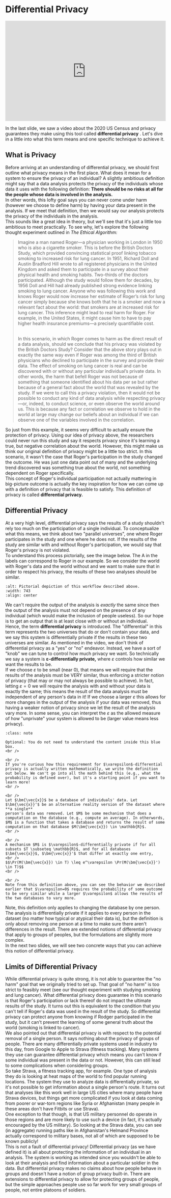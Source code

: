 # Differential Privacy

<div style="position: relative; padding-bottom: 62.5%; height: 0;">
    <iframe src="https://www.loom.com/embed/e3d9e4b466904c319bb0b0aea05eb821?sharedAppSource=personal_library" frameborder="0" webkitallowfullscreen mozallowfullscreen allowfullscreen style="position: absolute; top: 0; left: 0; width: 100%; height: 100%;"></iframe>
</div>

In the last slide, we saw a video about the 2020 US Census and privacy guarantees they make using this tool called **differential privacy** . Let's dive in a little into what this term means and one specific technique to achieve it.  
##  What is Privacy  

Before arriving at an understanding of differential privacy, we should first outline what privacy means in the first place. What does it mean for a system to ensure the privacy of an individual? A slightly ambitious definition might say that a data analysis protects the privacy of the individuals whose data it uses with the following definition: **There should be no risks at all for the people whose data is involved in the analysis.**   
In other words, this lofty goal says you can never come under harm (however we choose to define harm) by having your data present in the analysis. If we meet that definition, then we would say our analysis protects the privacy of the individuals in the analysis.  
This sounds like a great idea in theory, but we'll see that it's just a little too ambitious to meet practically. To see why, let's explore the following thought experiment outlined in *The Ethical Algorithm:*   
> Imagine a man named Roger—a physician working in London in 1950 who is also a cigarette smoker. This is before the British Doctors Study, which provided convincing statistical proof linking tobacco smoking to increased risk for lung cancer. In 1951, Richard Doll and Austin Bradford Hill wrote to all registered physicians in the United Kingdom and asked them to participate in a survey about their physical health and smoking habits. Two-thirds of the doctors participated. Although the study would follow them for decades, by 1956 Doll and Hill had already published strong evidence linking smoking to lung cancer. Anyone who was following this work and knows Roger would now increase her estimate of Roger’s risk for lung cancer simply because she knows both that he is a smoker and now a relevant fact about the world: that smokers are at increased risk for lung cancer. This inference might lead to real harm for Roger. For example, in the United States, it might cause him to have to pay higher health insurance premiums—a precisely quantifiable cost.
>  <br />
> 
>  <br />
> In this scenario, in which Roger comes to harm as the direct result of a data analysis, should we conclude that his privacy was violated by the British Doctors Study? Consider that the above story plays out in exactly the same way even if Roger was among the third of British physicians who declined to participate in the survey and provide their data. The effect of smoking on lung cancer is real and can be discovered with or without any particular individual’s private data. In other words, the harm that befell Roger was not because of something that someone identified about his data per se but rather because of a general fact about the world that was revealed by the study. If we were to call this a privacy violation, then it would not be possible to conduct any kind of data analysis while respecting privacy—or, indeed, to conduct science, or even observe the world around us. This is because any fact or correlation we observe to hold in the world at large may change our beliefs about an individual if we can observe one of the variables involved in the correlation.
So just from this example, it seems very difficult to actually ensure the protection of privacy. Using our idea of privacy above, the researchers could never run this study and say it respects privacy since it's learning a true, but negative correlation about the world. However, this might make us think our original definition of privacy might be a little too strict. In this scenario, it wasn't the case that Roger's participation in the study changed the outcome. He was just one data point out of many and the underlying trend discovered was something true about the world, not something dependent on Roger specifically.  
This concept of Roger's individual participation not actually mattering in big-picture outcome is actually the key inspiration for how we can come up with a definition of privacy that is feasible to satisfy. This definition of privacy is called **differential privacy.**   
##  Differential Privacy  

At a very high level, differential privacy says the results of a study shouldn't rely too much on the participation of a single individual. To conceptualize what this means, we think about two "parallel universes", one where Roger participates in the study and one where he does not. If the results of the study are similar with and without Roger's participation, we would say that Roger's privacy is not violated.  
To understand this process pictorially, see the image below. The A in the labels can correspond to Roger in our example. So we consider the world with Roger's data and the world without and we want to make sure that in order to respect his privacy, the results of these two analyses should be similar.  
```{image} https://static.us.edusercontent.com/files/I88p47k68eDWB4RqekqyEIY2
:alt: Pictorial depiction of this workflow described above.
:width: 743
:align: center
```

We can't require the output of the analysis is *exactly* the same since then the output of the analysis must not depend on the presence of any individual (which would make the inclusion of people useless). So our hope is to get an output that is at least close with or without an individual.  
Hence, the term **differential privacy** is introduced. The "differential" in this term represents the two universes that do or don't contain your data, and we say this system is differentially private if the results in these two universes are similar. As mentioned in the video, we don't think of differential privacy as a "yes" or "no" endeavor. Instead, we have a sort of "knob" we can tune to control how much privacy we want. So technically we say a system is **$\bm{\varepsilon}$-differentially private,** where $\varepsilon$ controls how similar we want the results to be.  
If we choose $\varepsilon$ to be small (near 0), that means we will require that the results of the analysis must be VERY similar, thus enforcing a stricter notion of privacy (that may or may not always be possible to achieve). In fact, letting $\varepsilon = 0$ we will require the analysis with and without your data is exactly the same; this means the result of the data analysis must be independent of any person's data in it! If we choose a larger $\varepsilon$ this allows for more changes in the output of the analysis if your data was removed, thus having a weaker notion of privacy since we let the result of the analysis vary more. In some sense, you can interpret the $\varepsilon$ as the allowed measure of how "unprivate" your system is allowed to be (larger value means less privacy).  

```{admonition} Note
:class: note

Optional: You do not need to understand the content inside this blue box.
<br />

<br />
If you're curious how this requirement for $\varepsilon$-differential privacy is actually written mathematically, we write the definition out below. We can't go into all the math behind this (e.g., what the probability is defined over), but it's a starting point if you want to learn more!
<br />

<br />
Let $\bm{\vec{x}}$ be a database of individuals' data. Let $\bm{\vec{x}}'$ be an alternative reality version of the dataset where
**a single**
person's data was removed. Let $M$ be some mechanism that does a computation on the database (e.g., compute an average). In otherwords, $M$ is a function that takes a database and returns the result of some computation on that database $M(\bm{\vec{x}}) \in \mathbb{R}$.
<br />

<br />
A mechanism $M$ is $\varepsilon$-differentially private if for all subsets $T \subseteq \mathbb{R}$, and for all databases $\bm{\vec{x}}$, $\bm{\vec{x}}'$ that differ at exactly one entry,
<br />
$$\Pr(M(\bm{\vec{x}}) \in T) \leq e^\varepsilon \Pr(M(\bm{\vec{x}}') \in T)$$
<br />

<br />
Note from this definition above, you can see the behavior we described earlier that $\varepsilon=0$ requires the probability of some outcome to be very similar while a larger $\varepsilon$ allows the results of the two databases to vary more.

```

Note, this definition only applies to changing the database by one person. The analysis is differentially private if it applies to every person in the dataset (no matter how typical or atypical their data is), but the definition is only about removing one person at a time to make sure there aren't differences in the result. There are extended notions of differential privacy that apply to groups of peoples, but the formulations are slightly more complex.  
In the next two slides, we will see two concrete ways that you can achieve this notion of differential privacy.  
##  Limits of Differential Privacy  

While differential privacy is quite strong, it is not able to guarantee the "no harm" goal that we originally tried to set up. That goal of "no harm" is too strict to feasibly meet (see our thought experiment with studying smoking and lung cancer). What differential privacy does guarantee in this scenario is that Roger's participation or lack thereof do not impact the ultimate results of the study. It turns out this is equivalent to the condition that you can't tell if Roger's data was used in the result of the study. So differential privacy can protect anyone from knowing if Rodger participated in the study, but it can't prevent the learning of some general truth about the world (smoking is linked to cancer).  
We also pointed out that differential privacy is with respect to the potential removal of a single person. It says nothing about the privacy of groups of people. There are many differentially private systems used in industry to this day, from Google to Apple to Strava (fitness tracking). Many systems they use can guarantee differential privacy which means you can't know if some individual was present in the data or not. However, this can still lead to some complications when considering groups.  
So take Strava, a fitness tracking app, for example. One type of analysis they do is looking at heat maps of the world to find popular running locations. The system they use to analyze data is differentially private, so it's not possible to get information about a single person's route. It turns out that analyses like this work well in large US cities where many people have Strava devices, but things get more complicated if you look at data coming from poorer or war-torn regions like Syria or Afghanistan (many people in these areas don't have Fitbits or use Strava).  
One exception to that though, is that US military personnel do operate in those regions and are more likely to use such a device (in fact, it's actually encouraged by the US military). So looking at the Strava data, you can see (in aggregate) running paths like in Afghanistan's Helmand Province actually correspond to military bases, not all of which are supposed to be known publicly!  
This is not a fault of differential privacy! Differential privacy (as we have defined it) is all about protecting the information of an individual in an analysis. The system is working as intended since you wouldn't be able to look at their analysis and find information about a particular soldier in the data. But differential privacy makes no claims about how people behave in groups and doesn't have a notion of group privacy built-in. There are extensions to differential privacy to allow for protecting groups of people, but the simple approaches people use so far work for very small groups of people, not entire platoons of soldiers.  
